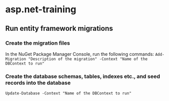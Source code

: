 # asp.net-training

## Run entity framework migrations
### Create the migration files
In the NuGet Package Manager Console, run the following commands:
```Add-Migration "Description of the migration" -Context "Name of the DBContext to run"```

### Create the database schemas, tables, indexes etc., and seed records into the database
```Update-Database -Context "Name of the DBContext to run"```

